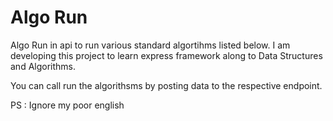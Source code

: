 # Algo Run
Algo Run in api to run various standard algortihms listed below. I am developing this project to learn express framework along to Data Structures and Algorithms. <br>

You can call run the algorithsms by posting data to the respective endpoint.


PS : Ignore my poor english
